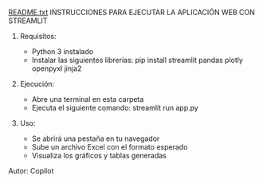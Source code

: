 [README.txt](https://github.com/user-attachments/files/23182516/README.txt)
INSTRUCCIONES PARA EJECUTAR LA APLICACIÓN WEB CON STREAMLIT

1. Requisitos:
   - Python 3 instalado
   - Instalar las siguientes librerías:
     pip install streamlit pandas plotly openpyxl jinja2

2. Ejecución:
   - Abre una terminal en esta carpeta
   - Ejecuta el siguiente comando:
     streamlit run app.py

3. Uso:
   - Se abrirá una pestaña en tu navegador
   - Sube un archivo Excel con el formato esperado
   - Visualiza los gráficos y tablas generadas

Autor: Copilot

